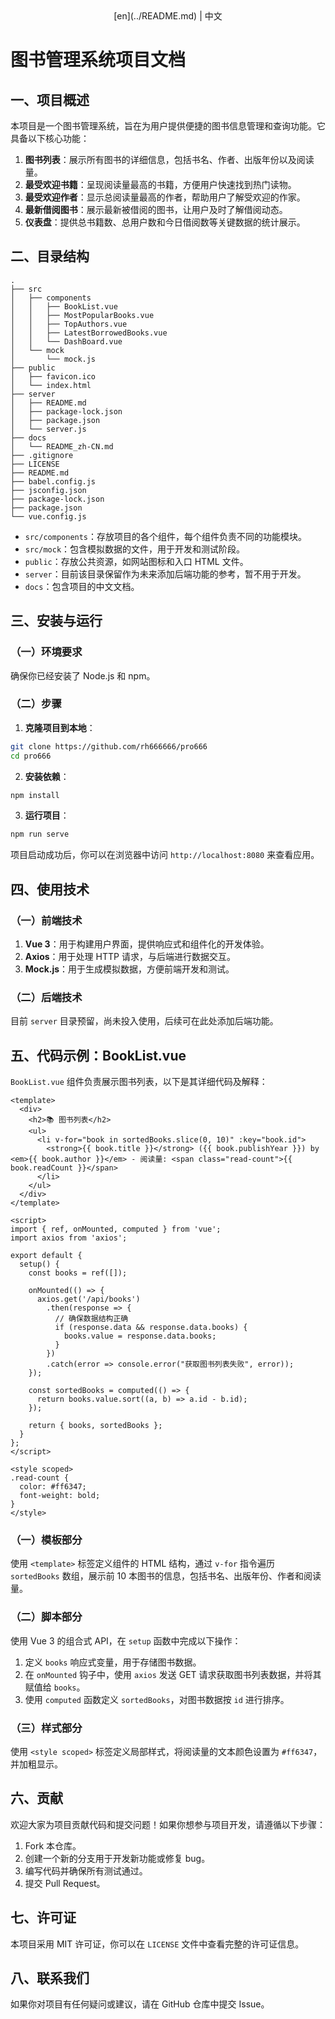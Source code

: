 <div align="center">
  [en](../README.md) | 中文
</div>

# 图书管理系统项目文档

## 一、项目概述
本项目是一个图书管理系统，旨在为用户提供便捷的图书信息管理和查询功能。它具备以下核心功能：
1. **图书列表**：展示所有图书的详细信息，包括书名、作者、出版年份以及阅读量。
2. **最受欢迎书籍**：呈现阅读量最高的书籍，方便用户快速找到热门读物。
3. **最受欢迎作者**：显示总阅读量最高的作者，帮助用户了解受欢迎的作家。
4. **最新借阅图书**：展示最新被借阅的图书，让用户及时了解借阅动态。
5. **仪表盘**：提供总书籍数、总用户数和今日借阅数等关键数据的统计展示。

## 二、目录结构
```
.
├── src
│   ├── components
│   │   ├── BookList.vue
│   │   ├── MostPopularBooks.vue
│   │   ├── TopAuthors.vue
│   │   ├── LatestBorrowedBooks.vue
│   │   └── DashBoard.vue
│   └── mock
│       └── mock.js
├── public
│   ├── favicon.ico
│   └── index.html
├── server
│   ├── README.md
│   ├── package-lock.json
│   ├── package.json
│   └── server.js
├── docs
│   └── README_zh-CN.md
├── .gitignore
├── LICENSE
├── README.md
├── babel.config.js
├── jsconfig.json
├── package-lock.json
├── package.json
└── vue.config.js
```
- `src/components`：存放项目的各个组件，每个组件负责不同的功能模块。
- `src/mock`：包含模拟数据的文件，用于开发和测试阶段。
- `public`：存放公共资源，如网站图标和入口 HTML 文件。
- `server`：目前该目录保留作为未来添加后端功能的参考，暂不用于开发。
- `docs`：包含项目的中文文档。

## 三、安装与运行
### （一）环境要求
确保你已经安装了 Node.js 和 npm。

### （二）步骤
1. **克隆项目到本地**：
```bash
git clone https://github.com/rh666666/pro666
cd pro666
```
2. **安装依赖**：
```bash
npm install
```
3. **运行项目**：
```bash
npm run serve
```
项目启动成功后，你可以在浏览器中访问 `http://localhost:8080` 来查看应用。

## 四、使用技术
### （一）前端技术
1. **Vue 3**：用于构建用户界面，提供响应式和组件化的开发体验。
2. **Axios**：用于处理 HTTP 请求，与后端进行数据交互。
3. **Mock.js**：用于生成模拟数据，方便前端开发和测试。

### （二）后端技术
目前 `server` 目录预留，尚未投入使用，后续可在此处添加后端功能。

## 五、代码示例：BookList.vue
`BookList.vue` 组件负责展示图书列表，以下是其详细代码及解释：
```vue
<template>
  <div>
    <h2>📚 图书列表</h2>
    <ul>
      <li v-for="book in sortedBooks.slice(0, 10)" :key="book.id">
        <strong>{{ book.title }}</strong> ({{ book.publishYear }}) by <em>{{ book.author }}</em> - 阅读量: <span class="read-count">{{ book.readCount }}</span>
      </li>
    </ul>
  </div>
</template>

<script>
import { ref, onMounted, computed } from 'vue';
import axios from 'axios';

export default {
  setup() {
    const books = ref([]);

    onMounted(() => {
      axios.get('/api/books') 
        .then(response => {
          // 确保数据结构正确
          if (response.data && response.data.books) {
            books.value = response.data.books;
          }
        })
        .catch(error => console.error("获取图书列表失败", error));
    });

    const sortedBooks = computed(() => {
      return books.value.sort((a, b) => a.id - b.id);
    });

    return { books, sortedBooks };
  }
};
</script>

<style scoped>
.read-count {
  color: #ff6347;
  font-weight: bold;
}
</style>
```
### （一）模板部分
使用 `<template>` 标签定义组件的 HTML 结构，通过 `v-for` 指令遍历 `sortedBooks` 数组，展示前 10 本图书的信息，包括书名、出版年份、作者和阅读量。

### （二）脚本部分
使用 Vue 3 的组合式 API，在 `setup` 函数中完成以下操作：
1. 定义 `books` 响应式变量，用于存储图书数据。
2. 在 `onMounted` 钩子中，使用 `axios` 发送 GET 请求获取图书列表数据，并将其赋值给 `books`。
3. 使用 `computed` 函数定义 `sortedBooks`，对图书数据按 `id` 进行排序。

### （三）样式部分
使用 `<style scoped>` 标签定义局部样式，将阅读量的文本颜色设置为 `#ff6347`，并加粗显示。

## 六、贡献
欢迎大家为项目贡献代码和提交问题！如果你想参与项目开发，请遵循以下步骤：
1. Fork 本仓库。
2. 创建一个新的分支用于开发新功能或修复 bug。
3. 编写代码并确保所有测试通过。
4. 提交 Pull Request。

## 七、许可证
本项目采用 MIT 许可证，你可以在 `LICENSE` 文件中查看完整的许可证信息。

## 八、联系我们
如果你对项目有任何疑问或建议，请在 GitHub 仓库中提交 Issue。